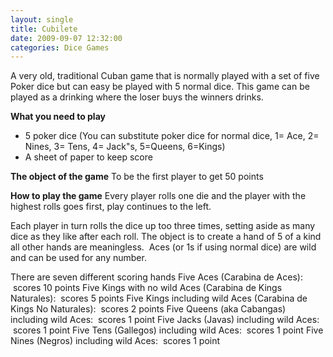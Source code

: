 ```yaml
---
layout: single
title: Cubilete
date: 2009-09-07 12:32:00
categories: Dice Games
---
```

A very old, traditional Cuban game that is normally played with a set of five Poker dice but can easy be played with 5 normal dice.
This game can be played as a drinking where the loser buys the winners drinks.

<strong>What you need to play</strong>
<ul>
	<li>5 poker dice (You can substitute poker dice for normal dice, 1= Ace, 2= Nines, 3= Tens, 4= Jack&quot;s, 5=Queens, 6=Kings)</li>
	<li>A sheet of paper to keep score</li>
</ul>
<strong>The object of the game</strong>
To be the first player to get 50 points

<strong>How to play the game</strong>
Every player rolls one die and the player with the highest rolls goes first, play continues to the left.

Each player in turn rolls the dice up too three times, setting aside as many dice as they like after each roll. The object is to create a hand of 5 of a kind all other hands are meaningless.  Aces (or 1s if using normal dice) are wild and can be used for any number.

There are seven different scoring hands
Five Aces (Carabina de Aces):  scores 10 points
Five Kings with no wild Aces (Carabina de Kings Naturales):  scores 5 points
Five Kings including wild Aces (Carabina de Kings No Naturales):  scores 2 points
Five Queens (aka Cabangas) including wild Aces:  scores 1 point
Five Jacks (Javas) including wild Aces:  scores 1 point
Five Tens (Gallegos) including wild Aces:  scores 1 point
Five Nines (Negros) including wild Aces:  scores 1 point
